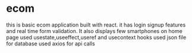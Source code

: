 # ecom
this is basic ecom application built with react.
it has login signup features and real time form validation. 
It also displays few smartphones on home page
used usestate,useeffect,useref and usecontext hooks
used json file for database
used axios for api calls


